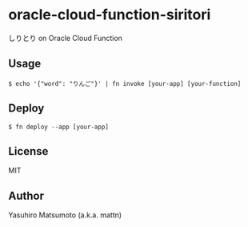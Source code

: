 # oracle-cloud-function-siritori

しりとり on Oracle Cloud Function

## Usage

```
$ echo '{"word": "りんご"}' | fn invoke [your-app] [your-function]
```

## Deploy

```
$ fn deploy --app [your-app]
```

## License

MIT

## Author

Yasuhiro Matsumoto (a.k.a. mattn)
